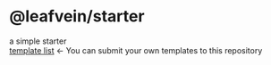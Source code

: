 # @leafvein/starter

a simple starter  
[template list](https://github.com/zealleaf/starter-template-list) ← You can submit your own templates to this repository
